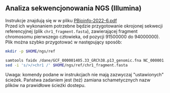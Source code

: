 ## Analiza sekwencjonowania NGS (Illumina)

Instrukcje znajdują się w w pliku [PBioinfo-2022-6.pdf](https://github.com/kasiatom/genomika/blob/master/cwiczenia5/PBioinfo-2022-6.pdf)   
Przed ich wykonaniem potrzebne będzie przygotowanie okrojonej sekwecji referencyjnej (plik `chr1_fragment.fasta`), zawierającej fragment chromosomu pierwszego człowieka, od pozycji 91500000 do 94000000). Plik można szybko przygotować w następujący sposób: 
```bash
mkdir -p $HOME/ngs/ref

samtools faidx /dane/GCF_000001405.33_GRCh38.p13_genomic.fna NC_000001.11:91500000-94000000 > $HOME/ngs/ref/chr1_fragment.fasta
sed -i 's/>/>chr1 /' $HOME/ngs/ref/chr1_fragment.fasta
```
Uwaga: komendy podane w instrukcjach nie mają zazwyczaj "ustawionych" ścieżek. Państwa zadaniem jest (też) zamiana schametycznych nazw plików na prawidłowe ścieżki dostepu.  